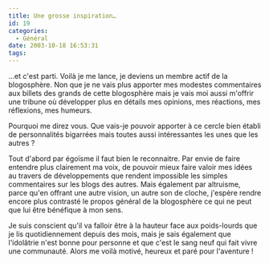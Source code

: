 ```yaml
---
title: Une grosse inspiration…
id: 19
categories:
  - Général
date: 2003-10-18 16:53:31
tags:
---
```


…et c'est parti. Voilà je me lance, je deviens un membre actif de la blogosphère. Non que je ne vais plus apporter mes modestes commentaires aux billets des grands de cette blogosphère mais je vais moi aussi m'offrir une tribune où développer plus en détails mes opinions, mes réactions, mes réflexions, mes humeurs.

Pourquoi me direz vous. Que vais-je pouvoir apporter à ce cercle bien établi de personnalités bigarrées mais toutes aussi intéressantes les unes que les autres ?

Tout d'abord par égoïsme il faut bien le reconnaitre. Par envie de faire entendre plus clairement ma voix, de pouvoir mieux faire valoir mes idées au travers de développements que rendent impossible les simples commentaires sur les blogs des autres. Mais également par altruisme, parce qu'en offrant une autre vision, un autre son de cloche, j'espère rendre encore plus contrasté le propos général de la blogosphère ce qui ne peut que lui être bénéfique à mon sens.

Je suis conscient qu'il va falloir être à la hauteur face aux poids-lourds que je lis quotidiennement depuis des mois, mais je sais également que l'idolâtrie n'est bonne pour personne et que c'est le sang neuf qui fait vivre une communauté. Alors me voilà motivé, heureux et paré pour l'aventure !
